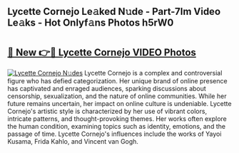 ## Lycette Cornejo Le𝚊ked N𝚞de - Part-7Im Video Le𝚊ks - Hot Onlyf𝚊ns Photos h5rW0

# <h2><a href="http://ab86899.deff.icu/?id=Lycette+Cornejo">🔗 New 👉🔴 Lycette Cornejo VIDEO Photos</a></h2>

[![Lycette Cornejo N𝚞des](https://i.imgur.com/rIISA9y.gif)](http://ab86899.deff.icu/?id=Lycette+Cornejo)
Lycette Cornejo is a complex and controversial figure who has defied categorization. Her unique brand of online presence has captivated and enraged audiences, sparking discussions about censorship, sexualization, and the nature of online communities. While her future remains uncertain, her impact on online culture is undeniable. Lycette Cornejo's artistic style is characterized by her use of vibrant colors, intricate patterns, and thought-provoking themes. Her works often explore the human condition, examining topics such as identity, emotions, and the passage of time. Lycette Cornejo's influences include the works of Yayoi Kusama, Frida Kahlo, and Vincent van Gogh.
